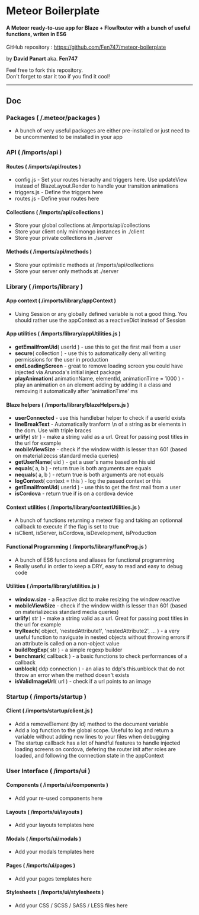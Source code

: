 <h1>Meteor Boilerplate</h1>
<h4>A Meteor ready-to-use app for Blaze + FlowRouter with a bunch of useful functions, writen in ES6</h4>
<p>
	GitHub repository : <a href="https://github.com/AlainRo/meteor-multd3/issues/1">https://github.com/Fen747/meteor-boilerplate</a>
</p>
<p>
	by <b>David Panart</b> aka. <b>Fen747</b>
</p>
<p>
	Feel free to fork this repository.
	<br>
	Don't forget to star it too if you find it cool!
</p>
<hr>
<h2>Doc</h2>
<h3>Packages ( /.meteor/packages )</h3>
<ul>
	<li>A bunch of very useful packages are either pre-installed or just need to be uncommented to be installed in your app</li>
</ul>
<h3>API ( /imports/api )</h3>
<h4>Routes  ( /imports/api/routes )</h4>
<ul>
	<li>config.js - Set your routes hierachy and triggers here. Use updateView instead of BlazeLayout.Render to handle your transition animations</li>
	<li>triggers.js - Define the triggers here</li>
	<li>routes.js - Define your routes here</li>
</ul>
<h4>Collections ( /imports/api/collections )</h4>
<ul>
	<li>Store your global collections at /imports/api/collections</li>
	<li>Store your client only minimongo instances in ./client</li>
	<li>Store your private collections in ./server</li>
</ul>
<h4>Methods  ( /imports/api/methods )</h4>
<ul>
	<li>Store your optimistic methods at /imports/api/collections</li>
	<li>Store your server only methods at ./server</li>
</ul>
<h3>Library ( /imports/library )</h3>
<h4>App context ( /imports/library/appContext )</h4>
<ul>
	<li>Using Session or any globally defined variable is not a good thing. You should rather use the appContext as a reactiveDict instead of Session</li>
</ul>
<h4>App utilities ( /imports/library/appUtilities.js )</h4>
<ul>
	<li><b>getEmailfromUid</b>( userId ) - use this to get the first mail from a user</li>
	<li><b>secure</b>( collection ) - use this to automatically deny all writing permissions for the user in production</li>
	<li><b>endLoadingScreen</b> - great to remove loading screen you could have injected via Arunoda's initial inject package</li>
	<li><b>playAnimation</b>( animationName, elementId, animationTime = 1000 ) - play an animation on an element adding by adding it a class and removing it automatically after 'animationTime' ms</li>
</ul>
<h4>Blaze helpers ( /imports/library/blazeHelpers.js )</h4>
<ul>
	<li><b>userConnected</b> - use this handlebar helper to check if a userId exists</li>
	<li><b>lineBreakText</b> - Automatically tranform \n  of a string as br elements in the dom. Use with triple braces</li>
	<li><b>urlify</b>( str ) - make a string valid as a url. Great for passing post titles in the url for example</li>
	<li><b>mobileViewSize</b> - check if the window width is lesser than 601 (based on materializecss standard media queries)</li>
	<li><b>getUserName</b>( uid ) - get a user's name based on his uid</li>
	<li><b>equals</b>( a, b ) - return true is both arguments are equals</li>
	<li><b>nequals</b>( a, b ) - return true is both arguments are not equals</li>
	<li><b>logContext</b>( context = this ) - log the passed context or this</li>
	<li><b>getEmailfromUid</b>( userId ) - use this to get the first mail from a user</li>
	<li><b>isCordova</b> - return true if is on a cordova device</li>
</ul>
<h4>Context utilities ( /imports/library/contextUtilities.js )</h4>
<ul>
	<li>A bunch of functions returning a meteor flag and taking an optionnal callback to execute if the flag is set to true</li>
	<li>isClient, isServer, isCordova, isDevelopment, isProduction</li>
</ul>
<h4>Functional Programming ( /imports/library/funcProg.js )</h4>
<ul>
	<li>A bunch of ES6 functions and aliases for functional programming</li>
	<li>Really useful in order to keep a DRY, easy to read and easy to debug code</li>
</ul>
<h4>Utilities ( /imports/library/utilities.js )</h4>
<ul>
	<li><b>window.size</b> - a Reactive dict to make resizing the window reactive</li>
	<li><b>mobileViewSize</b> - check if the window width is lesser than 601 (based on materializecss standard media queries)</li>
	<li><b>urlify</b>( str ) - make a string valid as a url. Great for passing post titles in the url for example</li>
	<li><b>tryReach</b>( object, 'nestedAttribute1', 'nestedAttribute2', ... ) - a very useful function to naviguate in nested objects without throwing errors if an attribute is called on a non-object value</li>
	<li><b>buildRegExp</b>( str ) - a simple regexp builder</li>
	<li><b>benchmark</b>( callback ) - a basic functions to check performances of a callback</li>
	<li><b>unblock</b>( ddp connection ) - an alias to ddp's this.unblock that do not throw an error when the method doesn't exists</li>
	<li><b>isValidImageUrl</b>( url ) - check if a url points to an image</li>
</ul>
<h3>Startup ( /imports/startup )</h3>
<h4>Client ( /imports/startup/client.js )</h4>
<ul>
	<li>Add a removeElement (by id) method to the document variable</li>
	<li>Add a log function to the global scope. Useful to log and return a variable without adding new lines to your files when debugging</li>
	<li>The startup callback has a lot of handful features to handle injected loading screens on cordova, defering the router init after roles are loaded, and following the connection state in the appContext</li>
</ul>
<h3>User Interface ( /imports/ui )</h3>
<h4>Components ( /imports/ui/components )</h4>
<ul>
	<li>Add your re-used components here</li>
</ul>
<h4>Layouts ( /imports/ui/layouts )</h4>
<ul>
	<li>Add your layouts templates here</li>
</ul>
<h4>Modals ( /imports/ui/modals )</h4>
<ul>
	<li>Add your modals templates here</li>
</ul>
<h4>Pages ( /imports/ui/pages )</h4>
<ul>
	<li>Add your pages templates here</li>
</ul>
<h4>Stylesheets ( /imports/ui/stylesheets )</h4>
<ul>
	<li>Add your CSS / SCSS / SASS / LESS files here</li>
</ul>